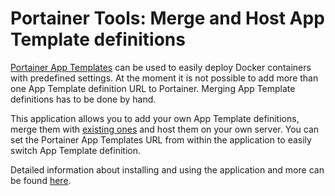 # Portainer Tools: Merge and Host App Template definitions

[Portainer App Templates](https://documentation.portainer.io/v2.0/settings/apps/) can be used to easily deploy Docker containers with predefined settings. At the moment it is not possible to add more than one App Template definition URL to Portainer. Merging App Template definitions has to be done by hand.

This application allows you to add your own App Template definitions, merge them with [existing ones](https://www.technorabilia.com/portainer-app-templates-for-linuxserver-io-docker-containers/) and host them on your own server. You can set the Portainer App Templates URL from within the application to easily switch App Template definition.

Detailed information about installing and using the application and more can be found [here](https://www.technorabilia.com/portainer-tools-merge-and-host-app-template-definitions/).
